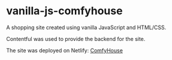 # vanilla-js-comfyhouse
A shopping site created using vanilla JavaScript and HTML/CSS.

Contentful was used to provide the backend for the site. 

The site was deployed on Netlify: [ComfyHouse](https://vanilla-js-comfyhouse-tutorial.netlify.app/)

